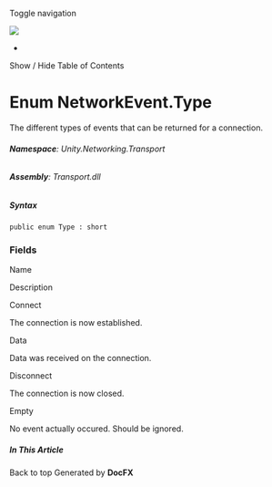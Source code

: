 <div id="wrapper">

<div>

<div class="container">

<div class="navbar-header">

Toggle navigation

<img src="../logo.svg" id="logo" class="svg" />

</div>

<div id="navbar" class="collapse navbar-collapse">

<div class="form-group">

</div>

</div>

</div>

<div class="subnav navbar navbar-default">

<div id="breadcrumb" class="container hide-when-search">

-   

</div>

</div>

</div>

<div class="container body-content hide-when-search" role="main">

<div class="sidenav hide-when-search">

Show / Hide Table of Contents

<div id="sidetoggle" class="sidetoggle collapse">

<div id="sidetoc">

</div>

</div>

</div>

<div class="article row grid-right">

<div class="col-md-10">

# Enum NetworkEvent.Type

<div class="markdown level0 summary">

The different types of events that can be returned for a connection.

</div>

<div class="markdown level0 conceptual">

</div>

###### **Namespace**: Unity.Networking.Transport

###### **Assembly**: Transport.dll

##### Syntax

<div class="codewrapper">

``` lang-csharp
public enum Type : short
```

</div>

### Fields

Name

</div>

</div>

</div>

</div>

Description

Connect

The connection is now established.

Data

Data was received on the connection.

Disconnect

The connection is now closed.

Empty

No event actually occured. Should be ignored.

<div class="hidden-sm col-md-2" role="complementary">

<div class="sideaffix">

<div class="contribution">

</div>

##### In This Article

<div>

</div>

</div>

</div>

<div class="grad-bottom">

</div>

<div class="footer">

<div class="container">

Back to top Generated by **DocFX**

</div>

</div>
